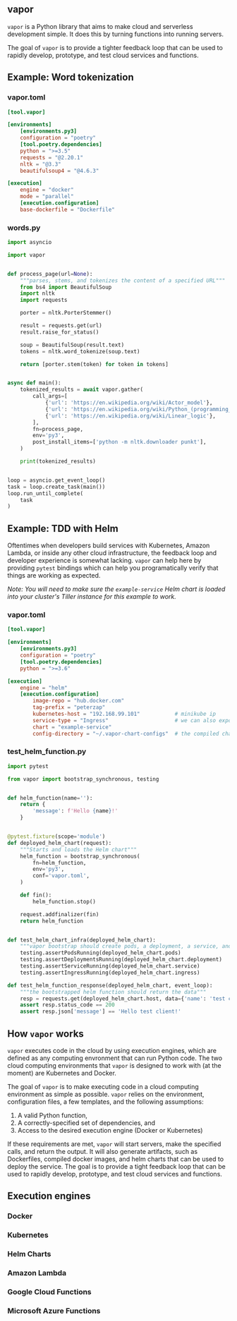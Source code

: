 ## vapor

`vapor` is a Python library that aims to make cloud and serverless development simple. It does this by turning functions into running servers.

The goal of `vapor` is to provide a tighter feedback loop that can be used to rapidly develop, prototype, and test cloud services and functions.

## Example: Word tokenization

### vapor.toml

```toml
[tool.vapor]

[environments]
    [environments.py3]
    configuration = "poetry"
    [tool.poetry.dependencies]
    python = ">=3.5"
    requests = "@2.20.1"
    nltk = "@3.3"
    beautifulsoup4 = "@4.6.3"

[execution]
    engine = "docker"
    mode = "parallel"
    [execution.configuration]
    base-dockerfile = "Dockerfile"
```

### words.py

```python
import asyncio

import vapor


def process_page(url=None):
    """parses, stems, and tokenizes the content of a specified URL"""
    from bs4 import BeautifulSoup
    import nltk
    import requests

    porter = nltk.PorterStemmer()

    result = requests.get(url)
    result.raise_for_status()

    soup = BeautifulSoup(result.text)
    tokens = nltk.word_tokenize(soup.text)

    return [porter.stem(token) for token in tokens]


async def main():
    tokenized_results = await vapor.gather(
        call_args=[
            {'url': 'https://en.wikipedia.org/wiki/Actor_model'},
            {'url': 'https://en.wikipedia.org/wiki/Python_(programming_language)'},
            {'url': 'https://en.wikipedia.org/wiki/Linear_logic'},
        ],
        fn=process_page,
        env='py3',
        post_install_items=['python -m nltk.downloader punkt'],
    )

    print(tokenized_results)


loop = asyncio.get_event_loop()
task = loop.create_task(main())
loop.run_until_complete(
    task
)
```

## Example: TDD with Helm

Oftentimes when developers build services with Kubernetes, Amazon Lambda, or inside any other cloud infrastructure, the feedback loop and developer experience is somewhat lacking. `vapor` can help here by providing `pytest` bindings which can help you programatically verify that things are working as expected.

*Note: You will need to make sure the `example-service` Helm chart is loaded into your cluster's Tiller instance for this example to work.*

### vapor.toml

```toml
[tool.vapor]

[environments]
    [environments.py3]
    configuration = "poetry"
    [tool.poetry.dependencies]
    python = ">=3.6"

[execution]
    engine = "helm"
    [execution.configuration]
        image-repo = "hub.docker.com"
        tag-prefix = "peterzap"
        kubernetes-host = "192.168.99.101"           # minikube ip
        service-type = "Ingress"                     # we can also expose NodePorts
        chart = "example-service"
        config-directory = "~/.vapor-chart-configs"  # the compiled chart configs go here
```

### test_helm_function.py

```python
import pytest

from vapor import bootstrap_synchronous, testing


def helm_function(name=''):
    return {
        'message': f'Hello {name}!'
    }


@pytest.fixture(scope='module')
def deployed_helm_chart(request):
    """Starts and loads the Helm chart"""
    helm_function = bootstrap_synchronous(
        fn=helm_function,
        env='py3',
        conf='vapor.toml',
    )

    def fin():
        helm_function.stop()

    request.addfinalizer(fin)
    return helm_function


def test_helm_chart_infra(deployed_helm_chart):
    """vapor bootstrap should create pods, a deployment, a service, and an ingress to access the service"""
    testing.assertPodsRunning(deployed_helm_chart.pods)
    testing.assertDeploymentsRunning(deployed_helm_chart.deployment)
    testing.assertServiceRunning(deployed_helm_chart.service)
    testing.assertIngressRunning(deployed_helm_chart.ingress)

def test_helm_function_response(deployed_helm_chart, event_loop):
    """the bootstrapped helm function should return the data"""
    resp = requests.get(deployed_helm_chart.host, data={'name': 'test client'})
    assert resp.status_code == 200
    assert resp.json['message'] == 'Hello test client!'
```

## How `vapor` works

`vapor` executes code in the cloud by using execution engines, which are defined as any computing envronment that can run Python code. The two cloud computing environments that `vapor` is designed to work with (at the moment) are Kubernetes and Docker.

The goal of `vapor` is to make executing code in a cloud computing environment as simple as possible. `vapor` relies on the environment, configuration files, a few templates, and the following assumptions:

1) A valid Python function,
2) A correctly-specified set of dependencies, and
3) Access to the desired execution engine (Docker or Kubernetes)

If these requirements are met, `vapor` will start servers, make the specified calls, and return the output. It will also generate artifacts, such as Dockerfiles, compiled docker images, and helm charts that can be used to deploy the service. The goal is to provide a tight feedback loop that can be used to rapidly develop, prototype, and test cloud services and functions.

## Execution engines

### Docker

### Kubernetes

### Helm Charts

### Amazon Lambda

### Google Cloud Functions

### Microsoft Azure Functions

